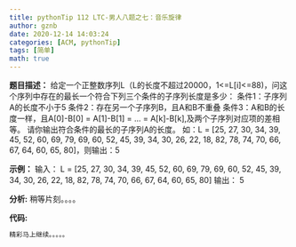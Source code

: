 ```yaml
---
title: pythonTip 112 LTC-男人八题之七：音乐旋律
author: gznb
date: 2020-12-14 14:03:24
categories: [ACM, pythonTip]
tags: [简单]
math: true
---
```


**题目描述：**
给定一个正整数序列L（L的长度不超过20000，1<=L[i]<=88)，问这个序列中存在的最长一个符合下列三个条件的子序列长度是多少：
条件1：子序列A的长度不小于5
条件2：存在另一个子序列B，且A和B不重叠
条件3：A和B的长度一样，且A[0]-B[0] = A[1]-B[1] = ... = A[k]-B[k],及两个子序列对应项的差相等。
请你输出符合条件的最长的子序列A的长度。
如：L = [25, 27, 30, 34, 39, 45, 52, 60, 69, 79, 69, 60, 52, 45, 39, 34, 30, 26, 22, 18, 82, 78, 74, 70, 66, 67, 64, 60, 65, 80]，则输出：5



**示例：**
输入：
L = [25, 27, 30, 34, 39, 45, 52, 60, 69, 79, 69, 60, 52, 45, 39, 34, 30, 26, 22, 18, 82, 78, 74, 70, 66, 67, 64, 60, 65, 80]
输出：
5


**分析:**
稍等片刻。。。。

**代码:**
```python
精彩马上继续。。。。。
```
